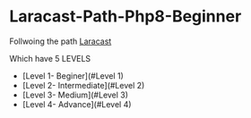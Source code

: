 # Laracast-Path-Php8-Beginner
Follwoing the  path [Laracast](https://laracasts.com/path)

Which have 5 LEVELS

- [Level 1- Beginer](#Level 1)
- [Level 2- Intermediate](#Level 2)
- [Level 3- Medium](#Level 3)
- [Level 4- Advance](#Level 4)


